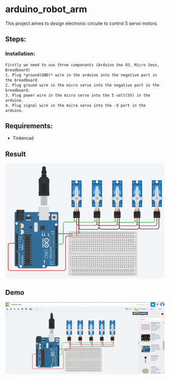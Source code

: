 # arduino_robot_arm
This project aimes to design electronic circuite to control 5 servo motors.

## Steps:
  ### Installation:
    Firstly we need to use three componants (Arduino Uno R3, Micro Sevo, Breadboard) 
    1. Plug *ground(GND)* wire in the arduino into the negative port in the breadboard.
    2. Plug ground wire in the micro servo into the negative port in the breadboard.
    3. Plug power wire in the micro servo into the 5 volt(5V) in the arduino.
    4. Plug signal wire in the micro servo into the -9 port in the arduino.

## Requirements:
  - Tinkercad

## Result
<img src = 'arduino_robot_arm.png'>


## Demo
<img src = 'Demo.gif'>

